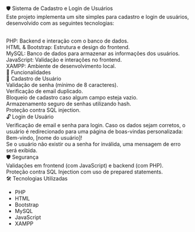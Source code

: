 🛡️ Sistema de Cadastro e Login de Usuários </br>
Este projeto implementa um site simples para cadastro e login de usuários, desenvolvido com as seguintes tecnologias: </br> </br>

PHP: Backend e interação com o banco de dados. </br>
HTML & Bootstrap: Estrutura e design do frontend. </br>
MySQL: Banco de dados para armazenar as informações dos usuários.</br>
JavaScript: Validação e interações no frontend. </br>
XAMPP: Ambiente de desenvolvimento local.</br>
🚀 Funcionalidades </br>
🔐 Cadastro de Usuário </br>
Validação de senha (mínimo de 8 caracteres). </br>
Verificação de email duplicado. </br>
Bloqueio de cadastro caso algum campo esteja vazio. </br>
Armazenamento seguro de senhas utilizando hash. </br>
Proteção contra SQL injection. </br>
🔓 Login de Usuário </br>
Verificação de email e senha para login.
Caso os dados sejam corretos, o usuário é redirecionado para uma página de boas-vindas personalizada: </br>
Bem-vindo, [nome do usuário]! </br>
Se o usuário não existir ou a senha for inválida, uma mensagem de erro será exibida. </br>
🛡️ Segurança </br>
Validações em frontend (com JavaScript) e backend (com PHP). </br>
Proteção contra SQL Injection com uso de prepared statements. </br>
🛠️ Tecnologias Utilizadas
- PHP
- HTML
- Bootstrap
- MySQL
- JavaScript
- XAMPP
